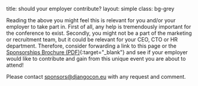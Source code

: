 title: should your employer contribute?
layout: simple
class: bg-grey

Reading the above you might feel this is relevant for you and/or your employer to take part in. First of all, any help is tremendously important for the conference to exist. Secondly, you might not be a part of the marketing or recruitment team, but it could be relevant for your CEO, CTO or HR department. Therefore, consider forwarding a link to this page or the [Sponsorships Brochure (PDF)](/static/docs/sponsorships_brochure.pdf){:target="_blank"} and see if your employer would like to contribute and gain from this unique event you are about to attend!

Please contact [sponsors@djangocon.eu](mailto:sponsors@djangocon.eu) with any request and comment.

